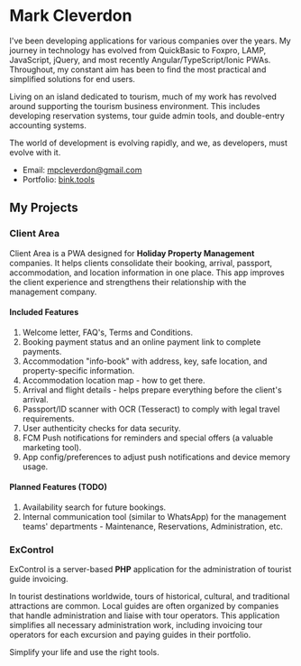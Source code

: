 # Mark Cleverdon

I've been developing applications for various companies over the years. My journey in technology has evolved from QuickBasic to Foxpro, LAMP, JavaScript, jQuery, and most recently Angular/TypeScript/Ionic PWAs. Throughout, my constant aim has been to find the most practical and simplified solutions for end users.

Living on an island dedicated to tourism, much of my work has revolved around supporting the tourism business environment. This includes developing reservation systems, tour guide admin tools, and double-entry accounting systems.

The world of development is evolving rapidly, and we, as developers, must evolve with it.

- Email: mpcleverdon@gmail.com
- Portfolio: [bink.tools](https://bink.tools)

## My Projects

### Client Area

Client Area is a PWA designed for **Holiday Property Management** companies. It helps clients consolidate their booking, arrival, passport, accommodation, and location information in one place. This app improves the client experience and strengthens their relationship with the management company.

#### Included Features
1. Welcome letter, FAQ's, Terms and Conditions.
2. Booking payment status and an online payment link to complete payments.
3. Accommodation "info-book" with address, key, safe location, and property-specific information.
4. Accommodation location map - how to get there.
5. Arrival and flight details - helps prepare everything before the client's arrival.
6. Passport/ID scanner with OCR (Tesseract) to comply with legal travel requirements.
7. User authenticity checks for data security.
8. FCM Push notifications for reminders and special offers (a valuable marketing tool).
9. App config/preferences to adjust push notifications and device memory usage.

#### Planned Features (TODO)
1. Availability search for future bookings.
2. Internal communication tool (similar to WhatsApp) for the management teams' departments - Maintenance, Reservations, Administration, etc.

### ExControl

ExControl is a server-based **PHP** application for the administration of tourist guide invoicing.

In tourist destinations worldwide, tours of historical, cultural, and traditional attractions are common. Local guides are often organized by companies that handle administration and liaise with tour operators. This application simplifies all necessary administration work, including invoicing tour operators for each excursion and paying guides in their portfolio.

Simplify your life and use the right tools.

<!---
mpcleverdon/mpcleverdon is a ✨ special ✨ repository because its `README.md` (this file) appears on your GitHub profile.
You can click the Preview link to take a look at your changes.
--->
